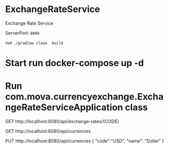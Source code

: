 # ExchangeRateService
Exchange Rate Service

ServerPort: `8080`

run `./gradlew clean  build`

# Start run docker-compose up -d
# Run com.mova.currencyexchange.ExchangeRateServiceApplication class

GET http://localhost:8080/api/exchange-rates/{CODE}

GET http://localhost:8080/api/currencies

PUT http://localhost:8080/api/currencies
{
"code":"USD",
"name": "Dollar"
}
